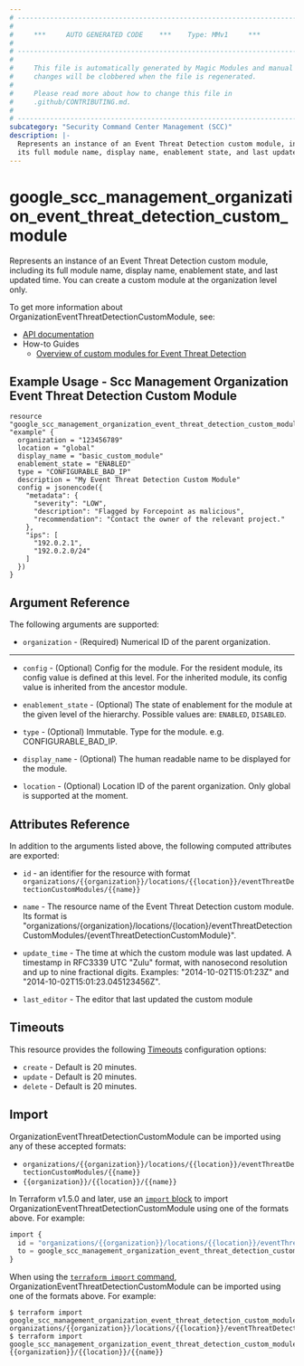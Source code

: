 ```yaml
---
# ----------------------------------------------------------------------------
#
#     ***     AUTO GENERATED CODE    ***    Type: MMv1     ***
#
# ----------------------------------------------------------------------------
#
#     This file is automatically generated by Magic Modules and manual
#     changes will be clobbered when the file is regenerated.
#
#     Please read more about how to change this file in
#     .github/CONTRIBUTING.md.
#
# ----------------------------------------------------------------------------
subcategory: "Security Command Center Management (SCC)"
description: |-
  Represents an instance of an Event Threat Detection custom module, including
  its full module name, display name, enablement state, and last updated time.
---
```


# google_scc_management_organization_event_threat_detection_custom_module

Represents an instance of an Event Threat Detection custom module, including
its full module name, display name, enablement state, and last updated time.
You can create a custom module at the organization level only.


To get more information about OrganizationEventThreatDetectionCustomModule, see:

* [API documentation](https://cloud.google.com/security-command-center/docs/reference/security-center-management/rest/v1/organizations.locations.eventThreatDetectionCustomModules)
* How-to Guides
    * [Overview of custom modules for Event Threat Detection](https://cloud.google.com/security-command-center/docs/custom-modules-etd-overview)

## Example Usage - Scc Management Organization Event Threat Detection Custom Module


```hcl
resource "google_scc_management_organization_event_threat_detection_custom_module" "example" {
  organization = "123456789"
  location = "global"
  display_name = "basic_custom_module"
  enablement_state = "ENABLED"
  type = "CONFIGURABLE_BAD_IP"
  description = "My Event Threat Detection Custom Module"
  config = jsonencode({
    "metadata": {
      "severity": "LOW",
      "description": "Flagged by Forcepoint as malicious",
      "recommendation": "Contact the owner of the relevant project."
    },
    "ips": [
      "192.0.2.1",
      "192.0.2.0/24"
    ]
  })
}
```

## Argument Reference

The following arguments are supported:


* `organization` -
  (Required)
  Numerical ID of the parent organization.


- - -


* `config` -
  (Optional)
  Config for the module. For the resident module, its config value is defined at this level.
  For the inherited module, its config value is inherited from the ancestor module.

* `enablement_state` -
  (Optional)
  The state of enablement for the module at the given level of the hierarchy.
  Possible values are: `ENABLED`, `DISABLED`.

* `type` -
  (Optional)
  Immutable. Type for the module. e.g. CONFIGURABLE_BAD_IP.

* `display_name` -
  (Optional)
  The human readable name to be displayed for the module.

* `location` -
  (Optional)
  Location ID of the parent organization. Only global is supported at the moment.


## Attributes Reference

In addition to the arguments listed above, the following computed attributes are exported:

* `id` - an identifier for the resource with format `organizations/{{organization}}/locations/{{location}}/eventThreatDetectionCustomModules/{{name}}`

* `name` -
  The resource name of the Event Threat Detection custom module.
  Its format is "organizations/{organization}/locations/{location}/eventThreatDetectionCustomModules/{eventThreatDetectionCustomModule}".

* `update_time` -
  The time at which the custom module was last updated.
  A timestamp in RFC3339 UTC "Zulu" format, with nanosecond resolution and
  up to nine fractional digits. Examples: "2014-10-02T15:01:23Z" and "2014-10-02T15:01:23.045123456Z".

* `last_editor` -
  The editor that last updated the custom module


## Timeouts

This resource provides the following
[Timeouts](https://developer.hashicorp.com/terraform/plugin/sdkv2/resources/retries-and-customizable-timeouts) configuration options:

- `create` - Default is 20 minutes.
- `update` - Default is 20 minutes.
- `delete` - Default is 20 minutes.

## Import


OrganizationEventThreatDetectionCustomModule can be imported using any of these accepted formats:

* `organizations/{{organization}}/locations/{{location}}/eventThreatDetectionCustomModules/{{name}}`
* `{{organization}}/{{location}}/{{name}}`


In Terraform v1.5.0 and later, use an [`import` block](https://developer.hashicorp.com/terraform/language/import) to import OrganizationEventThreatDetectionCustomModule using one of the formats above. For example:

```tf
import {
  id = "organizations/{{organization}}/locations/{{location}}/eventThreatDetectionCustomModules/{{name}}"
  to = google_scc_management_organization_event_threat_detection_custom_module.default
}
```

When using the [`terraform import` command](https://developer.hashicorp.com/terraform/cli/commands/import), OrganizationEventThreatDetectionCustomModule can be imported using one of the formats above. For example:

```
$ terraform import google_scc_management_organization_event_threat_detection_custom_module.default organizations/{{organization}}/locations/{{location}}/eventThreatDetectionCustomModules/{{name}}
$ terraform import google_scc_management_organization_event_threat_detection_custom_module.default {{organization}}/{{location}}/{{name}}
```
